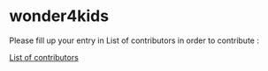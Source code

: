 # wonder4kids

Please fill up your entry in List of contributors in order to contribute :

[List of contributors](https://github.com/Wonder4Kids/wonder4kids/blob/main/List%20of%20contributors.txt)
